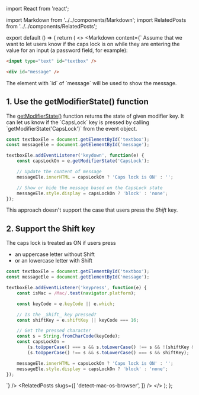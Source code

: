 import React from 'react';

import Markdown from '../../components/Markdown';
import RelatedPosts from '../../components/RelatedPosts';

export default () => {
    return (
<>
<Markdown
    content={`
Assume that we want to let users know if the caps lock is on while they are entering the value for an input (a password field, for example):

~~~ html
<input type="text" id="textbox" />

<div id="message" />
~~~

The element with \`id\` of \`message\` will be used to show the message.

## 1. Use the getModifierState() function

The [getModifierState()](https://developer.mozilla.org/en-US/docs/Web/API/KeyboardEvent/getModifierState) function returns the state of given modifier key.
It can let us know if the \`CapsLock\` key is pressed by calling \`getModifierState('CapsLock')\` from the event object.

~~~ javascript
const textboxEle = document.getElementById('textbox');
const messageEle = document.getElementById('message');

textboxEle.addEventListener('keydown', function(e) {
    const capsLockOn = e.getModifierState('CapsLock');

    // Update the content of message
    messageEle.innerHTML = capsLockOn ? 'Caps lock is ON' : '';

    // Show or hide the message based on the CapsLock state
    messageEle.style.display = capsLockOn ? 'block' : 'none';
});
~~~

This approach doesn't support the case that users press the _Shift_ key.

## 2. Support the Shift key

The caps lock is treated as ON if users press 
* an uppercase letter without Shift
* or an lowercase letter with Shift

~~~ javascript
const textboxEle = document.getElementById('textbox');
const messageEle = document.getElementById('message');

textboxEle.addEventListener('keypress', function(e) {
    const isMac = /Mac/.test(navigator.platform);

    const keyCode = e.keyCode || e.which;

    // Is the _Shift_ key pressed?
    const shiftKey = e.shiftKey || keyCode === 16;

    // Get the pressed character
    const s = String.fromCharCode(keyCode);
    const capsLockOn = 
        (s.toUpperCase() === s && s.toLowerCase() !== s && !(shiftKey && isMac)) ||
        (s.toUpperCase() !== s && s.toLowerCase() === s && shiftKey);

    messageEle.innerHTML = capsLockOn ? 'Caps lock is ON' : '';
    messageEle.style.display = capsLockOn ? 'block' : 'none';
});
~~~
`}
/>
<RelatedPosts
    slugs={[
        'detect-mac-os-browser',
    ]}
/>
</>
    );
};
